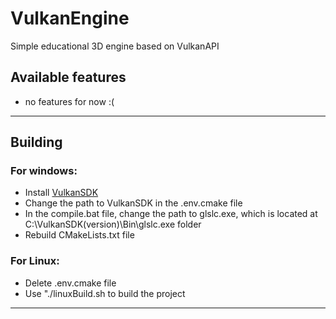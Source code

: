 # VulkanEngine
Simple educational 3D engine based on VulkanAPI

## Available features
* no features for now :(
___
## Building
### For windows:
- Install [VulkanSDK](https://www.vulkan.org/tools#download-these-essential-development-tools)
- Change the path to VulkanSDK in the .env.cmake file
- In the compile.bat file, change the path to glslc.exe, which is located at C:\VulkanSDK\(version)\Bin\glslc.exe folder
- Rebuild CMakeLists.txt file

### For Linux:
- Delete .env.cmake file
- Use "./linuxBuild.sh to build the project
___

